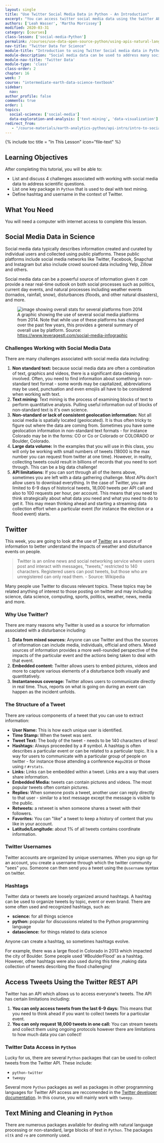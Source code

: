 ```yaml
---
layout: single
title: "Use Twitter Social Media Data in Python - An Introduction"
excerpt: "You can access twitter social media data using the twitter API automatically in Python. Learn about the basics of downloading twitter data using open source Python."
authors: ['Leah Wasser', 'Martha Morrissey']
modified: 2020-03-31
category: [courses]
class-lesson: ['social-media-Python']
permalink: /courses/use-data-open-source-python/using-apis-natural-language-processing-twitter/intro-to-social-media-text-mining-python/
nav-title: "Twitter Data for Science"
module-title: "Introduction to using Twitter Social media data in Python"
module-description: "Social media data can be used to address many social and environmental issues and challenges. Learn how to use Twitter social media data combined with basic natural language processing techniques to better understand the social impacts and perceptions of natural disturbances and other events."
module-nav-title: 'Twitter Data'
module-type: 'class'
class-order: 2
chapter: 16
week: 7
course: "intermediate-earth-data-science-textbook"
sidebar:
  nav:
author_profile: false
comments: true
order: 1
topics:
  social-science: ['social-media']
  data-exploration-and-analysis: ['text-mining', 'data-visualization']
redirect_from:
   - "/course-materials/earth-analytics-python/api-intro/intro-to-social-media-text-mining-python/"
---
```

{% include toc title = "In This Lesson" icon="file-text" %}

<div class='notice--success' markdown="1">

## <i class="fa fa-graduation-cap" aria-hidden="true"></i> Learning Objectives

After completing this tutorial, you will be able to:

* List and discuss 4 challenges associated with working with social media data to address scientific questions.
* List one key package in `Python` that is used to deal with text mining.
* Define hashtag and username in the context of Twitter.

## <i class="fa fa-check-square-o fa-2" aria-hidden="true"></i> What You Need

You will need a computer with internet access to complete this lesson.

</div>


## Social Media Data in Science

Social media data typically describes information created and curated by individual users and collected using public platforms. These public platforms include social media networks like Twitter, Facebook, Snapchat and Instagram but also include crowd sourced data including Yelp, Zillow and others.

Social media data can be a powerful source of information given it *can* provide
a near real-time outlook on both social processes such as politics, current
day events, and natural processes including weather events (tornados, rainfall,
snow), disturbances (floods, and other natural disasters), and more.

<figure>
<img src="{{ site.url }}/images/courses/earth-analytics/week-12/social-media-3.png" alt="image showing overall stats for several platforms from 2014">
<figcaption>A graphic showing the use of several social media platforms from 2014. Note that while use of these platforms has changed over the past few years, this provides a general summary of overall use by platform. Source: <a href="https://www.leveragestl.com/social-media-infographic" target="_blank">https://www.leveragestl.com/social-media-infographic</a>
    </figcaption>
</figure>

### Challenges Working with Social Media Data

There are many challenges associated with social media data including:

1. **Non standard text:** because social media data are often a combination of text, graphics and videos, there is a significant data cleaning involved. Often, you need to find information about something in non-standard text format - some words may be capitalized, abbreviations may be used, punctuation and even emojiis all have to be considered when working with text.
2. **Text mining:** Text mining is the process of examining blocks of text to perform quantitative analysis. Pulling useful information out of blocks of non-standard text is it's own science.
3. **Non-standard or lack of consistent geolocation information:** Not all social media is spatially located (geolocated). It is thus often tricky to figure out where the data are coming from. Sometimes you have some geolocation information in non-standard text formats - for instance Colorado may be in the forms: CO or Co or Colorado or COLORADO or Boulder, Colorado.
4. **Large data volume:** In the examples that you will use in this class, you will only be working with small numbers of tweets (18000 is the max number you can request from twitter at one time). However, in reality, collecting tweets could result in billions of records that you need to sort through. This can be a big data challenge!
5. **API limitations:** If you can sort through all of the items above, sometimes you are left with a data gathering challenge. Most APIs don't allow users to download everything. In the case of Twitter, you are limited to 6-9 days of historical tweets, 18,000 tweets per API call and also to 100 requests per hour, per account. This means that you need to think strategically about what data you need and what you need to do to get it. This may mean thinking ahead and starting a streaming data collection effort when a particular event (for instance the election or a flood event) starts.

## Twitter

This week, you are going to look at the use of <a href="http://twitter.com" target="_blank">Twitter</a> as a source of information to better understand the impacts of weather and disturbance events on people.

> Twitter is an online news and social networking service where users post and interact with messages, "tweets," restricted to 140 characters. Registered users can post tweets, but those who are unregistered can only read them. - Source: Wikipedia

Many people use Twitter to discuss relevant topics. These topics may be related anything of interest to those posting on twitter and may including: science, data science, computing, sports, politics, weather, news, media and more.

### Why Use Twitter?

There are many reasons why Twitter is used as a source for information associated with a disturbance including:

1. **Data from mixed sources:** Anyone can use Twitter and thus the sources of information can include media, individuals, official and others. Mixed sources of information provides a more well-rounded perspective of the impacts of the particular event and the actions being taken to deal with that event.
1. **Embedded content:** Twitter allows users to embed pictures, videos and more to capture various elements of a disturbance both visually and quantitatively.
1. **Instantaneous coverage:** Twitter allows users to communicate directly in real time. Thus, reports on what is going on during an event can happen as the incident unfolds.

### The Structure of a Tweet

There are various components of a tweet that you can use to extract information:

* **User Name:** This is how each unique user is identified.
* **Time Stamp:** When the tweet was sent.
* **Tweet Text:** The body of the tweet - needs to be 140 characters of less!
* **Hashtags:** Always proceeded by a # symbol. A hashtag is often describes a particular event or can be related to a particular topic. It is a way for users to communicate with a particular group of people on twitter - for instance those attending a conference `#agu2016` or those using r `#rstats`.
* **Links:** Links can be embedded within a tweet. Links are a way that users share information.
* **Embedded Media:** tweets can contain pictures and videos. The most popular tweets often contain pictures.
* **Replies:** When someone posts a tweet, another user can reply directly to that user - similar to a text message except the message is visible to the public.
* **Retweets:** a retweet is when someone shares a tweet with their followers.
* **Favorites:** You can "like" a tweet to keep a history of content that you like in your account.
* **Latitude/Longitude:** about 1% of all tweets contains coordinate information.

### Twitter Usernames
Twitter accounts are organized by unique usernames. When you sign up for an account, you create a username through which the twitter community "sees" you. Someone can then send you a tweet using the `@username` syntax on twitter.

### Hashtags

Twitter data or tweets are loosely organized around hashtags. A hashtag can be
used to organize tweets by topic, event or even brand. There are some often used and recognized hashtags, such as:

* **science:** for all things science
* **python:** popular for discussions related to the Python programming language
* **datascience:** for things related to data science

Anyone can create a hashtag, so sometimes hashtags evolve.

For example, there was a large flood in Colorado in 2013 which impacted the city of
Boulder. Some people used '#BoulderFlood' as a hashtag. However, other hashtags were
also used during this time ,making data collection of tweets describing the flood
challenging!

## Access Tweets Using the Twitter REST API

Twitter has an API which allows us to access everyone's tweets. The API has certain limitations including:

1. **You can only access tweets from the last 6-9 days:** This means that you need to think ahead if you want to collect tweets for a particular event.
2. **You can only request 18,000 tweets in one call:** You can stream tweets and collect them using ongoing protocols however there are limitations to how much data you can collect!

### Twitter Data Access in `Python`

Lucky for us, there are several `Python` packages that can be used to collect tweets from the Twitter API. These include:

* `python-twitter`
* `tweepy`

Several more `Python` packages as well as packages in other programming languages for Twitter API access are reccomended in the <a href="https://developer.twitter.com/en/docs/developer-utilities/twitter-libraries" target="_blank">Twitter developer documentation</a>. In this course, you will mainly work with `tweepy`. 

## Text Mining and Cleaning in `Python`

There are numerous packages available for dealing with natural language processing or non-standard, large blocks of text in `Python`. The packages `nltk` and `re` are commonly used. 
